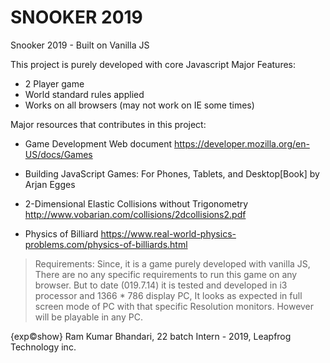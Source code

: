 # SNOOKER 2019
Snooker 2019 - Built on Vanilla JS

This project is purely developed with core Javascript
Major Features:
* 2 Player game 
* World standard rules applied
* Works on all browsers (may not work on IE some times)

Major resources that contributes in this project:
  * Game Development Web document
    https://developer.mozilla.org/en-US/docs/Games
    
  * Building JavaScript Games: For Phones, Tablets, and Desktop[Book] by Arjan Egges
  
  * 2-Dimensional Elastic Collisions without Trigonometry 
    http://www.vobarian.com/collisions/2dcollisions2.pdf
    
  * Physics of Billiard
    https://www.real-world-physics-problems.com/physics-of-billiards.html
    
>Requirements:
>Since, it is a game purely developed with vanilla JS, There are no any specific requirements to run this game on any browser. But
>to date (019.7.14) it is tested and developed in i3 processor and 1366 * 786 display PC, It looks as expected in full screen mode
>of PC with that specific Resolution monitors. However will be playable in any PC.

{exp:copyright:show} Ram Kumar Bhandari, 22 batch Intern - 2019, Leapfrog Technology inc. 
